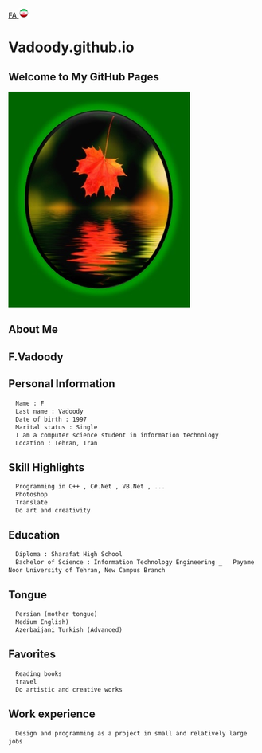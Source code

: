 

[FA](Index_Fa.md)<a class="pt-trigger" href="index" data-animation="62"> <img src="img/Iran.png" width="20" height="20"/></a>

<p align="right">

# Vadoody.github.io

## Welcome to  My GitHub Pages

<img src="https://raw.githubusercontent.com/Vadoody/Vadoody.github.io/main/U100.jpg">

## About Me

## F.Vadoody

## Personal Information

      Name : F
      Last name : Vadoody
      Date of birth : 1997
      Marital status : Single
      I am a computer science student in information technology
      Location : Tehran, Iran

## Skill Highlights

      Programming in C++ , C#.Net , VB.Net , ...
      Photoshop
      Translate
      Do art and creativity

## Education

      Diploma : Sharafat High School
      Bachelor of Science : Information Technology Engineering _   Payame Noor University of Tehran, New Campus Branch

## Tongue

      Persian (mother tongue)
      Medium English)
      Azerbaijani Turkish (Advanced)

## Favorites

      Reading books
      travel
      Do artistic and creative works

## Work experience

      Design and programming as a project in small and relatively large jobs
     
</p>

